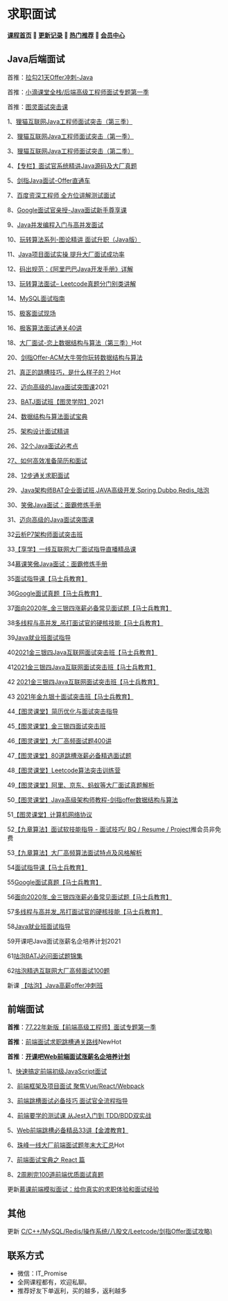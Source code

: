 # 求职面试

#### [**课程首页**](../../README.md) 💖 [**更新记录**](./gxjl.md) 💖 [**热门推荐**](./rmtj.md) 💖 [**会员中心**](./vip.md)

## Java后端面试

首推：[拉勾21天Offer冲刺-Java](https://edu.lagou.com/kw/mocha/view/KYTVTXNG)

首推：[小滴课堂全栈/后端高级工程师面试专题第一季](https://xdclass.net/#/coursedetail?video_id=49)

首推：[图灵面试突击课](https://vip.tulingxueyuan.cn/all/4759890)

1、[狸猫互联网Java工程师面试突击（第三季）](https://apppukyptrl1086.pc.xiaoe-tech.com/detail/p_5dd3ccd673073_9LnpmMju/6)

2、[狸猫互联网Java工程师面试突击（第一季）](https://apppukyptrl1086.pc.xiaoe-tech.com/detail/p_5d3114935b4d7_CEcL8yMS/6)

3、[狸猫互联网Java工程师面试突击（第二季）](https://apppukyptrl1086.pc.xiaoe-tech.com/detail/p_5d3110c3c0e9d_FnmTTtj4/6)

4、[【专栏】面试官系统精讲Java源码及大厂真题](https://www.imooc.com/read/47)

5、[剑指Java面试-Offer直通车](https://coding.imooc.com/class/303.html)

7、[百度资深工程师 全方位讲解测试面试](https://coding.imooc.com/class/319.html)

8、[Google面试官亲授-Java面试新手尊享课](https://coding.imooc.com/class/132.html)

9、[Java并发编程入门与高并发面试](https://coding.imooc.com/class/195.html)

10、[玩转算法系列-图论精讲 面试升职（Java版）](https://coding.imooc.com/class/370.html)

11、[Java项目面试实操 提升大厂面试成功率](https://coding.imooc.com/class/413.html)

12、[码出规范：《阿里巴巴Java开发手册》详解](https://www.imooc.com/read/55)

13、[玩转算法面试– Leetcode真题分门别类讲解](https://coding.imooc.com/class/chapter/82.html)

14、[MySQL面试指南](https://coding.imooc.com/class/296.html)

15、[极客面试现场](https://time.geekbang.org/column/intro/155)

16、[极客算法面试通关40讲](https://time.geekbang.org/course/intro/100019701)

18、[大厂面试-恋上数据结构与算法（第三季）](https://ke.qq.com/course/473705)Hot

20、[剑指Offer-ACM大牛带你玩转数据结构与算法](https://ke.qq.com/course/429988)

21、[真正的跳槽技巧，是什么样子的？](https://study.163.com/course/introduction/1005709017.htm)Hot

22、[迈向高级的Java面试突围课](https://coding.imooc.com/class/480.html)2021

23、[BATJ面试班【图灵学院】](https://ke.qq.com/course/3383132)2021

24、[数据结构与算法面试宝典](https://kaiwu.lagou.com/course/courseInfo.htm?courseId=685&sid=20-h5Url-0&buyFrom=2&pageId=1pz4#/sale)

25、[架构设计面试精讲](https://kaiwu.lagou.com/course/courseInfo.htm?courseId=592&sid=20-h5Url-0&buyFrom=2&pageId=1pz4#/sale)

26、[32个Java面试必考点](https://kaiwu.lagou.com/course/courseInfo.htm?courseId=1&sid=3-App_kaiwu_course-0&buyFrom=2&pageId=1pz4#/sale)

2[7、如何高效准备简历和面试](https://kaiwu.lagou.com/course/courseInfo.htm?courseId=4&sid=40-h5Url-0&buyFrom=2&pageId=1pz4#/sale)

28、[12步通关求职面试](https://kaiwu.lagou.com/course/courseInfo.htm?courseId=18&sid=20-h5Url-0&buyFrom=2&pageId=1pz4#/sale)

29、[Java架构师BAT企业面试班,JAVA高级开发,Spring,Dubbo,Redis_咕泡](https://ke.qq.com/course/265076)

30、[笑傲Java面试：面霸修炼手册](https://coding.imooc.com/class/ds/490)

31、[迈向高级的Java面试突围课](https://coding.imooc.com/class/480.html)

32[云析P7架构师面试突击班](https://ke.qq.com/course/356360)

33[【享学】一线互联网大厂面试指导直播精品课](https://coding.imooc.com/class/502.html)

34[慕课笑傲Java面试：面霸修炼手册](https://coding.imooc.com/class/490.html)

35[面试指导课【马士兵教育】](https://ke.qq.com/course/3102666)

36[Google面试真题【马士兵教育】](https://ke.qq.com/course/2838292)

37[面向2020年_金三银四涨薪必备常见面试题【马士兵教育】](https://ke.qq.com/course/470373)

38[多线程与高并发_吊打面试官的硬核技能【马士兵教育】](https://ke.qq.com/course/472773)

39[Java就业班面试指导](https://ke.qq.com/course/3385104)

40[2021金三银四Java互联网面试突击班【马士兵教育】](https://ke.qq.com/course/3295231)

41[2021金三银四Java互联网面试突击班【马士兵教育】](https://ke.qq.com/course/3295231)

42 [2021金三银四Java互联网面试突击班【马士兵教育】](https://ke.qq.com/course/3295231)

43 [2021年金九银十面试突击班【马士兵教育】](https://ke.qq.com/course/3583073)

44[【图灵课堂】简历优化与面试突击指导](https://vip.tulingxueyuan.cn/detail/p_603a3a40e4b0b6e9418e54fd/6)

45[【图灵课堂】金三银四面试突击班](https://vip.tulingxueyuan.cn/detail/p_604b24d5e4b0e51d821d73b4/6)

46[【图灵课堂】大厂高频面试题400讲](https://vip.tulingxueyuan.cn/detail/p_6103fb70e4b0bf642ffff2ea/8)

47[【图灵课堂】80道跳槽涨薪必备精选面试题](https://vip.tulingxueyuan.cn/detail/p_61055d2ce4b054ed7c4875eb/6)

48[【图灵课堂】Leetcode算法突击训练营](https://vip.tulingxueyuan.cn/detail/p_607ed4dfe4b09134c98a1756/6)

49[【图灵课堂】阿里、京东、蚂蚁等大厂面试真题解析](https://vip.tulingxueyuan.cn/detail/p_60fa64f2e4b0e6c3a313039e/6)

50[【图灵课堂】Java高级架构师教程-剑指offer数据结构与算法](https://vip.tulingxueyuan.cn/detail/p_602e1fc9e4b0f176aed24995/6)

51[【图灵课堂】计算机网络协议](https://vip.tulingxueyuan.cn/detail/p_602e1dd8e4b05a9e887343a7/6)

52[【九章算法】面试软技能指导 - 面试技巧/ BQ / Resume / Project](https://www.jiuzhang.com/course/69/)推会员非免费

53[【九章算法】大厂高频算法面试特点及风格解析](https://www.jiuzhang.com/course/81/)

54[面试指导课【马士兵教育】](https://ke.qq.com/course/3102666)

55[Google面试真题【马士兵教育】](https://ke.qq.com/course/2838292)

56[面向2020年_金三银四涨薪必备常见面试题【马士兵教育】](https://ke.qq.com/course/470373)

57[多线程与高并发_吊打面试官的硬核技能【马士兵教育】](https://ke.qq.com/course/472773)

58[Java就业班面试指导](https://ke.qq.com/course/3385104)

59开课吧Java面试涨薪名企培养计划2021

61[咕泡BATJ必问面试题锦集](https://ke.gupaoedu.cn/course/detail/1026)

62[咕泡精选互联网大厂高频面试100题](https://ke.gupaoedu.cn/course/detail/1054)

新课 [【咕泡】Java高薪offer冲刺班](https://ke.gupaoedu.cn/course/vip/1586)

## 前端面试

**首推**：[77.22年新版【前端高级工程师】面试专题第一季](https://xdclass.net/#/coursedetail?video_id=77)

**首推**：[前端面试求职跳槽通关路线](https://coding.imooc.com/learningpath/route?pathId=27)NewHot

**首推**：[**开课吧Web前端面试涨薪名企培养计划**](https://wx.kaikeba.com/vipcourse/30a1geoc3o/uu0zwtbog7)

1、[快速搞定前端初级JavaScript面试](https://coding.imooc.com/class/400.html)

2、[前端框架及项目面试 聚焦Vue/React/Webpack](https://coding.imooc.com/class/419.html)

3、[前端跳槽面试必备技巧 面试官全流程指导](https://coding.imooc.com/class/129.html)

4、[前端要学的测试课 从Jest入门到 TDD/BDD双实战](https://coding.imooc.com/class/372.html)

5、[Web前端跳槽必备精品33讲【金渡教育】](https://ke.qq.com/course/408143)

6、[珠峰一线大厂前端面试题年末大汇总](http://www.javascriptpeixun.cn/course/1429)Hot

7、[前端面试宝典之 React 篇](https://kaiwu.lagou.com/course/courseInfo.htm?courseId=566&sid=20-h5Url-0&buyFrom=2&pageId=1pz4#/sale)

8、[2周刷完100道前端优质面试真题](https://coding.imooc.com/class/562.html)

更新[慕课前端模拟面试：给你真实的求职体验和面试经验](https://coding.imooc.com/class/596.html)

## 其他

更新 [C/C++/MySQL/Redis/操作系统/八股文/Leetcode/剑指Offer面试攻略)](https://ke.qq.com/course/5478818)

## **联系方式**

-  微信：IT_Promise
-  全网课程都有，欢迎私聊。
-  推荐好友下单返利，买的越多，返利越多